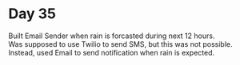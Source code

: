 # Day 35

Built Email Sender when rain is forcasted during next 12 hours.<br />
Was supposed to use Twilio to send SMS, but this was not possible.
Instead, used Email to send notification when rain is expected. 
